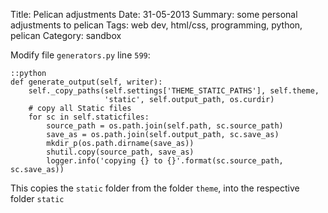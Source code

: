 Title: Pelican adjustments
Date: 31-05-2013
Summary: some personal adjustments to pelican
Tags: web dev, html/css, programming, python, pelican
Category: sandbox

Modify file `generators.py` line `599`:

	::python
	def generate_output(self, writer):
        self._copy_paths(self.settings['THEME_STATIC_PATHS'], self.theme,
                         'static', self.output_path, os.curdir)
        # copy all Static files
        for sc in self.staticfiles:
            source_path = os.path.join(self.path, sc.source_path)
            save_as = os.path.join(self.output_path, sc.save_as)
            mkdir_p(os.path.dirname(save_as))
            shutil.copy(source_path, save_as)
            logger.info('copying {} to {}'.format(sc.source_path, sc.save_as))

This copies the `static`  folder from the folder `theme`, into the respective folder `static`
